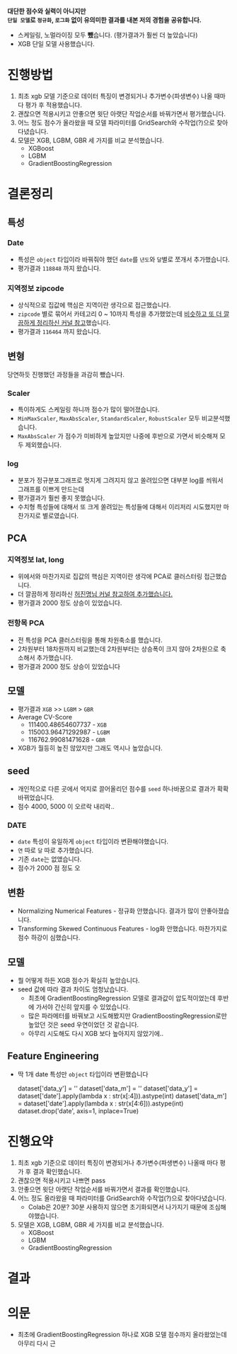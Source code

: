 **대단한 점수와 실력이 아니지만**   
**`단일 모델`로 `정규화`, `로그화` 없이 유의미한 결과를 내본 저의 경험을 공유합니다.**
* 스케일링, 노멀라이징 모두 **뺐**습니다. (평가결과가 훨씬 더 높았습니다)
* XGB 단일 모델 사용했습니다.

# 진행방법
1. 최초 xgb 모델 기준으로 데이터 특징이 변경되거나 추가변수(파생변수) 나올 때마다 평가 후 적용했습니다.
2. 괜찮으면 적용시키고 안좋으면 윗단 아랫단 작업순서를 바꿔가면서 평가했습니다.
3. 어느 정도 점수가 올라왔을 때 모델 파라미터를 GridSearch와 수작업(?)으로 찾아다녔습니다.
4. 모델은 XGB, LGBM, GBR 세 가지를 비교 분석했습니다.
    * XGBoost
    * LGBM
    * GradientBoostingRegression

# 결론정리
## 특성
### Date
* 특성은 `object` 타입이라 바꿔줘야 했던 `date`를 `년도`와 `달`별로 쪼개서 추가했습니다.
* 평가결과 `118848` 까지 왔습니다.

### 지역정보 zipcode
* 상식적으로 집값에 핵심은 지역이란 생각으로 접근했습니다.
* `zipcode` 별로 묶어서 카테고리 0 ~ 10까지 특성을 추가했었는데 [비슷하고 또 더 깔끔하게 정리하신 커널 참고](https://www.kaggle.com/tmheo74/geo-data-eda-and-feature-engineering#PCA-Transformation---Lat,-Long)했습니다.
* 평가결과 `116464` 까지 왔습니다.

## 변형
당연하듯 진행했던 과정들을 과감히 뺐습니다.

### Scaler
* 특이하게도 스케일링 하니까 점수가 많이 떨어졌습니다.
* `MinMaxScaler`, `MaxAbsScaler`, `StandardScaler`, `RobustScaler` 모두 비교분석했습니다.
* `MaxAbsScaler` 가 점수가 미비하게 높았지만 나중에 후반으로 가면서 비슷해져 모두 제외했습니다.

### log
* 분포가 정규분포그래프로 멋지게 그려지지 않고 쏠려있으면 대부분 log를 씌워서 그래프를 이쁘게 만드는데
* 평가결과가 훨씬 좋지 못했습니다.
* 수치형 특성들에 대해서 또 크게 쏠려있는 특성들에 대해서 이리저리 시도했지만 마찬가지로 별로였습니다.

## PCA
### 지역정보 lat, long
* 위에서와 마찬가지로 집값의 핵심은 지역이란 생각에 PCA로 클러스터링 접근했습니다. 
* 더 깔끔하게 정리하신 [허진명님 커널 참고하여 추가했습니다.](https://www.kaggle.com/tmheo74/geo-data-eda-and-feature-engineering#PCA-Transformation---Lat,-Long)
* 평가결과 2000 정도 상승이 있었습니다.

### 전항목 PCA 
* 전 특성을 PCA 클러스터링을 통해 차원축소를 했습니다.
* 2차원부터 18차원까지 비교했는데 2차원부터는 상승폭이 크지 않아 2차원으로 축소해서 추가했습니다.
* 평가결과 2000 정도 상승이 있었습니다

## 모델
* 평가결과 `XGB` >> `LGBM` > `GBR`
* Average CV-Score
  * 111400.48654607737 - `XGB`
  * 115003.96471292987 - `LGBM`
  * 116762.99081471628 - `GBR`
* XGB가 월등히 높진 않았지만 그래도 역시나 높았습니다.
  
## seed
* 개인적으로 다른 곳에서 억지로 끌어올리던 점수를 `seed` 하나바꿈으로 결과가 확확 바뀌었습니다.
* 점수 4000, 5000 이 오르락 내리락..






### DATE
* `date` 특성이 유일하게 `object` 타입이라 변환해야했습니다.
* `연` 따로 `달` 따로 추가했습니다.
* 기존 `date`는 없앴습니다. 
* 점수가 2000 점 정도 오



## 변환
* Normalizing Numerical Features - 정규화 안했습니다. 결과가 많이 안좋아졌습니다.
* Transforming Skewed Continuous Features - log화 안했습니다. 마찬가지로 점수 하강이 심했습니다.

## 모델
* 뭘 어떻게 하든 XGB 점수가 확실히 높았습니다.
* seed 값에 따라 결과 차이도 엄청났습니다.
  * 최초에 GradientBoostingRegression 모델로 결과값이 압도적이었는데 후반에 가서야 간신히 앞지를 수 있었습니다. 
  * 많은 파라메터를 바꿔보고 시도해봤지만 GradientBoostingRegression로만 높았던 것은 seed 우연이었던 것 같습니다.
  * 아무리 시도해도 다시 XGB 보다 높아지지 않았기에..




## Feature Engineering 

* 딱 1개 date 특성만 `object` 타입이라 변환했습니다
  
    dataset['data_y'] = ''
    dataset['data_m'] = ''
    dataset['data_y'] = dataset['date'].apply(lambda x : str(x[:4])).astype(int)
    dataset['data_m'] = dataset['date'].apply(lambda x : str(x[4:6])).astype(int)
    dataset.drop('date', axis=1, inplace=True)




# 진행요약

1. 최초 xgb 기준으로 데이터 특징이 변경되거나 추가변수(파생변수) 나올때 마다 평가 후 결과 확인했습니다.
2. 괜찮으면 적용시키고 나쁘면 pass
3. 안좋으면 윗단 아랫단 작업순서를 바꿔가면서 결과를 확인했습니다.
4. 어느 정도 올라왔을 때 파라미터를 GridSearch와 수작업(?)으로 찾아다녔습니다.
    * Colab은 20분? 30분 사용하지 않으면 초기화되면서 나가지기 때문에 조심해야했습니다.
5. 모델은 XGB, LGBM, GBR 세 가지를 비교 분석했습니다.
    * XGBoost
    * LGBM
    * GradientBoostingRegression

# 결과 


# 의문
* 최초에 GradientBoostingRegression 하나로 XGB 모델 점수까지 올라왔었는데 아무리 다시 근